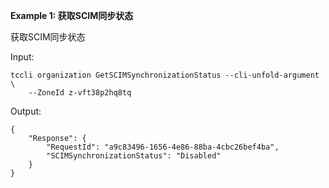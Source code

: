 **Example 1: 获取SCIM同步状态**

获取SCIM同步状态

Input: 

```
tccli organization GetSCIMSynchronizationStatus --cli-unfold-argument  \
    --ZoneId z-vft38p2hq8tq
```

Output: 
```
{
    "Response": {
        "RequestId": "a9c83496-1656-4e86-88ba-4cbc26bef4ba",
        "SCIMSynchronizationStatus": "Disabled"
    }
}
```

